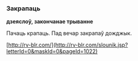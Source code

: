 ### Закрапаць
**дзеяслоў, закончанае трыванне**

Пачаць крапаць. Пад вечар закрапаў дожджык.

<a rel="author">[http://rv-blr.com/](http://rv-blr.com/slounik.jsp?letterId=0&maskId=0&pageId=1022)</a>
